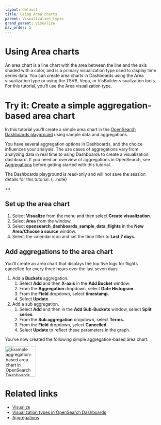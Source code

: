 ```yaml
---
layout: default
title: Using Area charts
parent: Visualization types
grand_parent: Visualize
nav_order: 5
---
```


# Using Area charts

An area chart is a line chart with the area between the line and the axis shaded with a color, and is a primary visualization type used to display time series data. You can create area charts in Dashboards using the Area visualization type or using the TSVB, Vega, or VisBuilder visualization tools. For this tutorial, you'll use the Area visualization type.

# Try it: Create a simple aggregation-based area chart

In this tutorial you'll create a simple area chart in the [OpenSearch Dashboards playground](https://playground.opensearch.org/app/home#/) using sample data and aggregations.

You have several aggregation options in Dashboards, and the choice influences your analysis. The use cases of aggregations vary from analyzing data in real time to using Dashboards to create a visualization dashboard. If you need an overview of aggregations in OpenSearch, see [Aggregations]({{site.url}}{{site.baseurl}}/opensearch/aggregations/) before getting started with this tutorial.

The Dashboards playground is read-only and will not save the session details for this tutorial.
{: .note}

<<Note to self: insert video of these steps>>

## Set up the area chart

1. Select **Visualize** from the menu and then select **Create visualization**.
2. Select **Area** from the window.
3. Select **opensearch_dashboards_sample_data_flights** in the **New Area/Choose a source** window.
4. Select the calendar icon and set the time filter to **Last 7 days.**

## Add aggregations to the area chart

You'll create an area chart that displays the top five logs for flights cancelled for every three hours over the last seven days.

1. Add a **Buckets** aggregation.
   1. Select **Add** and then **X-axis** in the **Add Bucket** window.
   2. From the **Aggregation** dropdown, select **Date Histogram**. 
   3. From the **Field** dropdown, select **timestamp**. 
   4. Select **Update**. 
2. Add a sub aggregation.
   1. Select **Add** and then in the **Add Sub-Buckets** window, select **Split series**.
   2. From the **Sub aggregation** dropdown, select **Terms.**
   3. From the **Field** dropdown, select **Cancelled.**
   4. Select **Update** to reflect these parameters in the graph.  

You've now created the following simple aggregation-based area chart.

<img src="{{site.url}}{{site.baseurl}}/images/aggregation-area.png" alt="Example aggregation-based area chart in OpenSearch Dashboards" height="100">


# Related links

- [Visualize]({{site.url}}{{site.baseurl}}/dashboards/visualize/viz-index/)
- [Visualization types in OpenSearch Dashboards]({{site.url}}{{site.baseurl}}/dashboards/visualize/viz-types/)
- [Aggregations]({{site.url}}{{site.baseurl}}/opensearch/aggregations/)